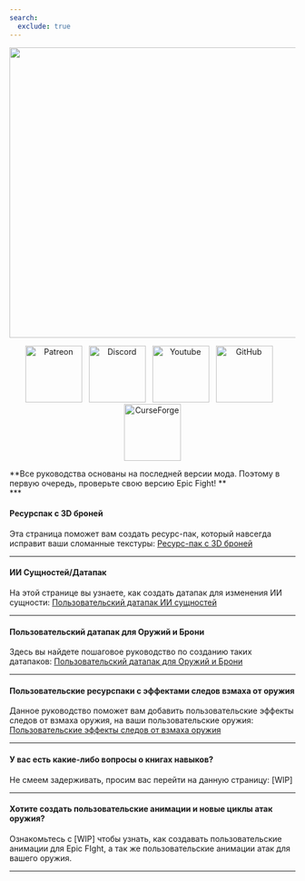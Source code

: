 ```yaml
---
search:
  exclude: true
---
```

<p align="center">  <img src="https://github.com/Yesssssman/epicfightmod/assets/77132244/bec07057-7c32-464d-a679-688c92e7c794" alt="Image" width="2048" height="512">  </p>
<p style="text-align: center;"><a title="Patreon" href="https://www.patreon.com/bePatron?u=53051224" target="_blank" rel="noopener noreferrer"><img src="https://github.com/Yesssssman/epicfightmod/assets/77132244/7c517b51-581a-48dc-9130-aaad326dbcb4" alt="Patreon" width="100" height="100" /></a>&nbsp; &nbsp;<a title="Discord" href="https://discord.com/invite/NbAJwj8RHg" target="_blank" rel="noopener noreferrer"><img src="https://github.com/Yesssssman/epicfightmod/assets/77132244/f3358cb9-f3cd-46e7-9ed0-a90bc2b1b188" alt="Discord" width="100" height="100" /></a>&nbsp; &nbsp;<a title="YouTube" href="https://www.youtube.com/@yesman4100" target="_blank" rel="noopener noreferrer"><img src="https://github.com/Yesssssman/epicfightmod/assets/77132244/3f2de855-e926-4eb9-a20c-4c6f44828250" alt="Youtube" width="100" height="100" /></a>&nbsp; &nbsp;<a title="GitHub" href="https://github.com/Yesssssman/epicfightmod/" target="_blank" rel="noopener noreferrer"><img src="https://github.com/Yesssssman/epicfightmod/assets/77132244/23220c47-c1e5-4e2b-82aa-876a86d7ed1a" alt="GitHub" width="100" height="100" /></a>&nbsp; &nbsp;<a title="CurseForge" href="https://www.curseforge.com/minecraft/mc-mods/epic-fight-mod" target="_blank" rel="noopener noreferrer"><img src="https://github.com/Yesssssman/epicfightmod/assets/77132244/3fcda922-a1d2-475a-ba30-d8f5cd88ff3e" alt="CurseForge" width="100" height="100" /></a></p>
**Все руководства основаны на последней версии мода. Поэтому в первую очередь, проверьте свою версию Epic Fight! ** <br>
***

#### Ресурспак с 3D броней

Эта страница поможет вам создать ресурс-пак, который навсегда исправит ваши сломанные текстуры: [Ресурс-пак с 3D броней](Armor/3Darmor_page1)

***

#### ИИ Сущностей/Датапак

На этой странице вы узнаете, как создать датапак для изменения ИИ сущности: [Пользовательский датапак ИИ сущностей](Guides/page1)
***

#### Пользовательский датапак для Оружий и Брони

Здесь вы найдете пошаговое руководство по созданию таких датапаков: [Пользовательский датапак для Оружий и Брони](Guides/page2)

***
#### Пользовательские ресурспаки с эффектами следов взмаха от оружия

Данное руководство поможет вам добавить пользовательские эффекты следов от взмаха оружия, на ваши пользовательские оружия: [Пользовательские эффекты следов от взмаха оружия](Guides/page4)
***
#### У вас есть какие-либо вопросы о книгах навыков?

Не смеем задерживать, просим вас перейти на данную страницу: [WIP]

***

#### Хотите создать пользовательские анимации и новые циклы атак оружия?

Ознакомьтесь с [WIP] чтобы узнать, как создавать пользовательские анимации для Epic FIght, а так же пользовательские анимации атак для вашего оружия.

***